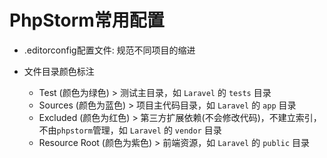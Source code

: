 # PhpStorm常用配置

- .editorconfig配置文件: 规范不同项目的缩进

- 文件目录颜色标注
    - Test (颜色为绿色) > 测试主目录，如 `Laravel` 的 `tests` 目录
    - Sources (颜色为蓝色) > 项目主代码目录，如 `Laravel` 的 `app` 目录
    - Excluded (颜色为红色) > 第三方扩展依赖(不会修改代码)，不建立索引，不由`phpstorm`管理，如 `Laravel` 的 `vendor` 目录
    - Resource Root (颜色为紫色) > 前端资源，如 `Laravel` 的 `public` 目录
